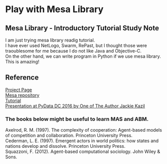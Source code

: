 # Play with Mesa Library

## Mesa Library - Introductory Tutorial Study Note  

I am just trying mesa library readig tutorial.  
I have ever used NetLogo, Swarm, RePast, but I thought those were traoublesome for me because I do not like Java and Objective-C.  
On the other hand, we can write program in Python if we use mesa library. This is amazing!  

## Reference
[Project Page](https://github.com/projectmesa)  
[Mesa repository](https://github.com/projectmesa/mesa)  
[Tutorial](http://mesa.readthedocs.io/en/latest/tutorials/intro_tutorial.html)  
[Presentation at PyData DC 2016 by One of The Author Jackie Kazil](https://www.youtube.com/watch?v=bjjoHji8KUQ)  

### The books below might be useful to learn MAS and ABM.  

Axelrod, R. M. (1997). The complexity of cooperation: Agent-based models of competition and collaboration. Princeton University Press.  
Cederman, L. E. (1997). Emergent actors in world politics: how states and nations develop and dissolve. Princeton University Press.  
Squazzoni, F. (2012). Agent-based computational sociology. John Wiley & Sons.  
